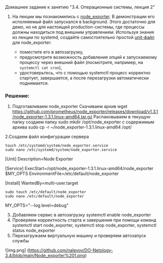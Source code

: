  Домашнее задание к занятию "3.4. Операционные системы, лекция 2"

1. На лекции мы познакомились с [node_exporter](https://github.com/prometheus/node_exporter/releases). В демонстрации его исполняемый файл запускался в background. Этого достаточно для демо, но не для настоящей production-системы, где процессы должны находиться под внешним управлением. Используя знания из лекции по systemd, создайте самостоятельно простой [unit-файл](https://www.freedesktop.org/software/systemd/man/systemd.service.html) для node_exporter:

    * поместите его в автозагрузку,
    * предусмотрите возможность добавления опций к запускаемому процессу через внешний файл (посмотрите, например, на `systemctl cat cron`),
    * удостоверьтесь, что с помощью systemctl процесс корректно стартует, завершается, а после перезагрузки автоматически поднимается.


### Решение:
1. Подготавливаем node_exporter
	Скачиваем архив wget https://github.com/prometheus/node_exporter/releases/download/v1.3.1/node_exporter-1.3.1.linux-amd64.tar.gz
	Распаковываем в текущую папку 
	создаем папку sudo mkdir /opt/node_exporter с содержимым архива sudo cp -r ~/node_exporter-1.3.1.linux-amd64 /opt/
  
2.Создаем файл конфигурации сервера 

	touch /etc/systemd/system/node_exporter.service 
	sudo nano /etc/systemd/system/node_exporter.service
	
[Unit]
Description=Node Exporter

[Service]
ExecStart=/opt/node_exporter-1.3.1.linux-amd64/node_exporter $MY_OPTS
EnvironmentFile=/etc/default/node_exporter

[Install]
WantedBy=multi-user.target


	sudo touch /etc/default/node_exporter
	sudo nano /etc/default/node_exporter

MY_OPTS="--log.level=debug"

3. Добавляем сервис в автозагрузку systemctl enable node_exporter
4. Проверяем корректность старта и завершения при помощи команд systemctl start node_exporter, systemctl stop node_exporter, systemctl status node_exporter
5. Перезагружаем виртуальную машину и проверяем автозапуск службы

![img.png] (https://github.com/nalevov/DO-Netology-3.4/blob/main/Node_exporter%201.png)



  
